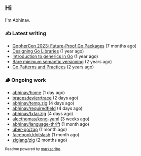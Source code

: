 ## Hi

I'm Abhinav.

### ✍️ Latest writing


- [GopherCon 2023: Future-Proof Go Packages](https://abhinavg.net/2023/09/27/future-proof-packages/) (7 months ago)
- [Designing Go Libraries](https://abhinavg.net/2022/12/06/designing-go-libraries/) (1 year ago)
- [Introduction to generics in Go](https://abhinavg.net/2022/11/23/generics-intro/) (1 year ago)
- [Bare minimum semantic versioning](https://abhinavg.net/2022/11/07/semver/) (2 years ago)
- [Go Patterns and Practices](https://abhinavg.net/2022/09/19/go-patterns-and-practices-talk/) (2 years ago)

### 🪵 Ongoing work


- [abhinav/home](https://github.com/abhinav/home) (1 day ago)
- [bracesdev/errtrace](https://github.com/bracesdev/errtrace) (2 days ago)
- [abhinav/temp.zig](https://github.com/abhinav/temp.zig) (4 days ago)
- [abhinav/requiredfield](https://github.com/abhinav/requiredfield) (4 days ago)
- [abhinav/txtar.zig](https://github.com/abhinav/txtar.zig) (4 days ago)
- [alecthomas/kong-yaml](https://github.com/alecthomas/kong-yaml) (3 weeks ago)
- [abhinav/language-thrift](https://github.com/abhinav/language-thrift) (1 month ago)
- [uber-go/zap](https://github.com/uber-go/zap) (1 month ago)
- [facebook/dotslash](https://github.com/facebook/dotslash) (1 month ago)
- [ziglang/zig](https://github.com/ziglang/zig) (2 months ago)

<sub>Readme powered by [markscribe](https://github.com/muesli/markscribe).</sub>
